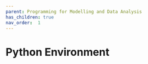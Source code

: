 ```yaml
---
parent: Programming for Modelling and Data Analysis
has_children: true
nav_order:  1
---
```


# Python Environment
